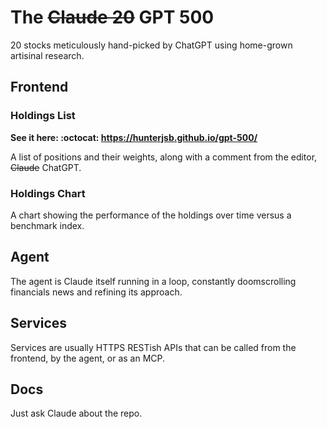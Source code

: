 # The ~~Claude 20~~ GPT 500
20 stocks meticulously hand-picked by ChatGPT using home-grown artisinal research.

## Frontend
### Holdings List
**See it here: :octocat: https://hunterjsb.github.io/gpt-500/**

A list of positions and their weights, along with a comment from the editor, ~~Claude~~ ChatGPT.

### Holdings Chart
A chart showing the performance of the holdings over time versus a benchmark index.

## Agent
The agent is Claude itself running in a loop, constantly doomscrolling financials news and refining its approach.

## Services
Services are usually HTTPS RESTish APIs that can be called from the frontend, by the agent, or as an MCP.

## Docs
Just ask Claude about the repo.
